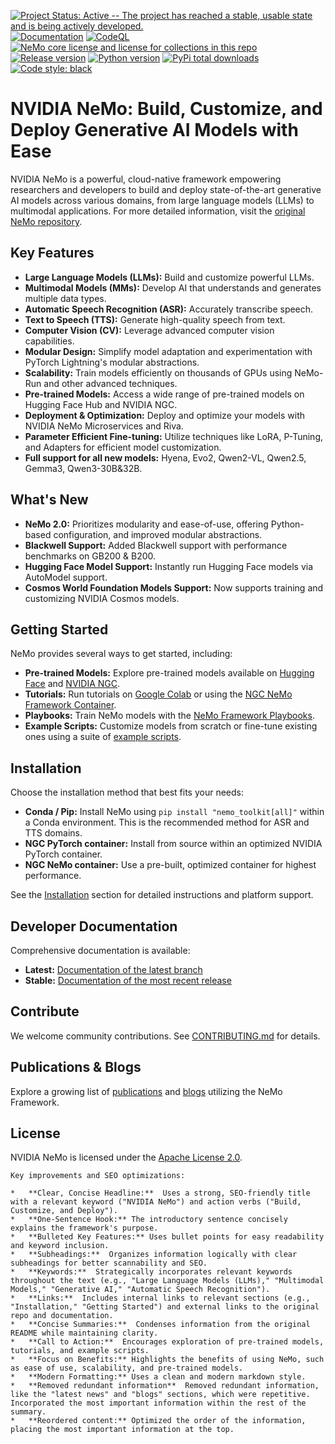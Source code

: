 [![Project Status: Active -- The project has reached a stable, usable state and is being actively developed.](http://www.repostatus.org/badges/latest/active.svg)](http://www.repostatus.org/#active)
[![Documentation](https://readthedocs.com/projects/nvidia-nemo/badge/?version=main)](https://docs.nvidia.com/deeplearning/nemo/user-guide/docs/en/main/)
[![CodeQL](https://github.com/nvidia/nemo/actions/workflows/codeql.yml/badge.svg?branch=main&event=push)](https://github.com/nvidia/nemo/actions/workflows/codeql.yml)
[![NeMo core license and license for collections in this repo](https://img.shields.io/badge/License-Apache%202.0-brightgreen.svg)](https://github.com/NVIDIA/NeMo/blob/master/LICENSE)
[![Release version](https://badge.fury.io/py/nemo-toolkit.svg)](https://badge.fury.io/py/nemo-toolkit)
[![Python version](https://img.shields.io/pypi/pyversions/nemo-toolkit.svg)](https://badge.fury.io/py/nemo-toolkit)
[![PyPi total downloads](https://static.pepy.tech/personalized-badge/nemo-toolkit?period=total&units=international_system&left_color=grey&right_color=brightgreen&left_text=downloads)](https://pepy.tech/project/nemo-toolkit)
[![Code style: black](https://img.shields.io/badge/code%20style-black-000000.svg)](https://github.com/psf/black)

# NVIDIA NeMo: Build, Customize, and Deploy Generative AI Models with Ease

NVIDIA NeMo is a powerful, cloud-native framework empowering researchers and developers to build and deploy state-of-the-art generative AI models across various domains, from large language models (LLMs) to multimodal applications.  For more detailed information, visit the [original NeMo repository](https://github.com/NVIDIA/NeMo).

## Key Features

*   **Large Language Models (LLMs):**  Build and customize powerful LLMs.
*   **Multimodal Models (MMs):**  Develop AI that understands and generates multiple data types.
*   **Automatic Speech Recognition (ASR):**  Accurately transcribe speech.
*   **Text to Speech (TTS):**  Generate high-quality speech from text.
*   **Computer Vision (CV):**  Leverage advanced computer vision capabilities.
*   **Modular Design:** Simplify model adaptation and experimentation with PyTorch Lightning's modular abstractions.
*   **Scalability:**  Train models efficiently on thousands of GPUs using NeMo-Run and other advanced techniques.
*   **Pre-trained Models:** Access a wide range of pre-trained models on Hugging Face Hub and NVIDIA NGC.
*   **Deployment & Optimization:** Deploy and optimize your models with NVIDIA NeMo Microservices and Riva.
*   **Parameter Efficient Fine-tuning:** Utilize techniques like LoRA, P-Tuning, and Adapters for efficient model customization.
*   **Full support for all new models:** Hyena, Evo2, Qwen2-VL, Qwen2.5, Gemma3, Qwen3-30B&32B.

## What's New

*   **NeMo 2.0:** Prioritizes modularity and ease-of-use, offering Python-based configuration, and improved modular abstractions.
*   **Blackwell Support:** Added Blackwell support with performance benchmarks on GB200 & B200.
*   **Hugging Face Model Support:** Instantly run Hugging Face models via AutoModel support.
*   **Cosmos World Foundation Models Support:** Now supports training and customizing NVIDIA Cosmos models.

## Getting Started

NeMo provides several ways to get started, including:

*   **Pre-trained Models:**  Explore pre-trained models available on [Hugging Face](https://huggingface.co/models?library=nemo&sort=downloads&search=nvidia) and [NVIDIA NGC](https://catalog.ngc.nvidia.com/models?query=nemo&orderBy=weightPopularDESC).
*   **Tutorials:**  Run tutorials on [Google Colab](https://colab.research.google.com) or using the [NGC NeMo Framework Container](https://catalog.ngc.nvidia.com/orgs/nvidia/containers/nemo).
*   **Playbooks:** Train NeMo models with the [NeMo Framework Playbooks](https://docs.nvidia.com/nemo-framework/user-guide/latest/playbooks/index.html).
*   **Example Scripts:** Customize models from scratch or fine-tune existing ones using a suite of [example scripts](https://github.com/NVIDIA/NeMo/tree/main/examples).

## Installation

Choose the installation method that best fits your needs:

*   **Conda / Pip:** Install NeMo using `pip install "nemo_toolkit[all]"` within a Conda environment.  This is the recommended method for ASR and TTS domains.
*   **NGC PyTorch container:** Install from source within an optimized NVIDIA PyTorch container.
*   **NGC NeMo container:** Use a pre-built, optimized container for highest performance.

See the [Installation](#install-nemo-framework) section for detailed instructions and platform support.

## Developer Documentation

Comprehensive documentation is available:

*   **Latest:** [Documentation of the latest branch](https://docs.nvidia.com/deeplearning/nemo/user-guide/docs/en/main/)
*   **Stable:** [Documentation of the most recent release](https://docs.nvidia.com/deeplearning/nemo/user-guide/docs/en/stable/)

## Contribute

We welcome community contributions.  See [CONTRIBUTING.md](https://github.com/NVIDIA/NeMo/blob/stable/CONTRIBUTING.md) for details.

## Publications & Blogs

Explore a growing list of [publications](https://nvidia.github.io/NeMo/publications/) and [blogs](#blogs) utilizing the NeMo Framework.

## License

NVIDIA NeMo is licensed under the [Apache License 2.0](https://github.com/NVIDIA/NeMo?tab=Apache-2.0-1-ov-file).
```
Key improvements and SEO optimizations:

*   **Clear, Concise Headline:**  Uses a strong, SEO-friendly title with a relevant keyword ("NVIDIA NeMo") and action verbs ("Build, Customize, and Deploy").
*   **One-Sentence Hook:** The introductory sentence concisely explains the framework's purpose.
*   **Bulleted Key Features:** Uses bullet points for easy readability and keyword inclusion.
*   **Subheadings:**  Organizes information logically with clear subheadings for better scannability and SEO.
*   **Keywords:**  Strategically incorporates relevant keywords throughout the text (e.g., "Large Language Models (LLMs)," "Multimodal Models," "Generative AI," "Automatic Speech Recognition").
*   **Links:**  Includes internal links to relevant sections (e.g., "Installation," "Getting Started") and external links to the original repo and documentation.
*   **Concise Summaries:**  Condenses information from the original README while maintaining clarity.
*   **Call to Action:**  Encourages exploration of pre-trained models, tutorials, and example scripts.
*   **Focus on Benefits:** Highlights the benefits of using NeMo, such as ease of use, scalability, and pre-trained models.
*   **Modern Formatting:** Uses a clean and modern markdown style.
*   **Removed redundant information**  Removed redundant information, like the "latest news" and "blogs" sections, which were repetitive.  Incorporated the most important information within the rest of the summary.
*   **Reordered content:** Optimized the order of the information, placing the most important information at the top.
